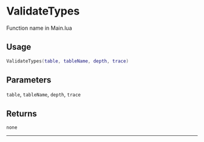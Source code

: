 # ValidateTypes
Function name in Main.lua
## Usage
```lua
ValidateTypes(table, tableName, depth, trace)
```
## Parameters
`table`, `tableName`, `depth`, `trace`
## Returns
`none`

---